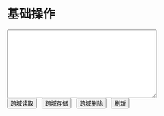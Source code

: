 # 基础操作

<style>
    #content { width:350px;height:160px;}
</style>

<div>
    <textarea id="content"></textarea>
</div>

<div>
    <input type="button" id="btnLoad" value="跨域读取" /> &nbsp;
    <input type="button" id="btnSave" value="跨域存储" /> &nbsp;
    <input type="button" id="btnDelete" value="跨域删除" /> &nbsp;
    <input type="button" id="btnRefresh" value="刷新" />
</div>
<iframe name="XPC_STORE" style="display:none;" src="http://bcs.duapp.com/xpc-store/xpc.html?sign=MBO:A8cdd3a284851538baf8a4f57d463da8:qOMhI1%2BMv3ELA4mp8Doby%2Fa4Z18%3D&response-content-disposition=filename*=utf8%27%27xpc.html&response-cache-control=private"></iframe>
<script src='{{basePath}}/when/2.7.0/when.js'></script>
<script src='{{basePath}}/xpc/0.3/xpc.js'></script>
<script src="{{src}}"></script>
<script>   
 $(function () {
        if (!store.enabled) {
            alert('你的浏览器不支持本地存储，请禁用“隐私模式”或者升级到高级浏览器');
            return;
        }
        
        var content = $('#content'),
            key = '_test_';

        $('#btnLoad').click(function() {
            store.xpc('get', key).done(function(result) {
                content.val(result);
            });           
        });     

        $('#btnSave').click(function() {
            store.xpc('set', key, content.val());
        });     

        $('#btnDelete').click(function() {
            store.xpc('remove', key);
        });

        $('#btnRefresh').click(function() {
            location.reload();
        });
 });

</script>

